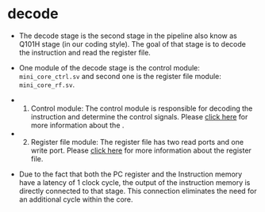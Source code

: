 # decode

- The decode stage is the second stage in the pipeline also know as Q101H stage (in our coding style). The goal of that stage is to decode the instruction and read the register file.
- One module of the decode stage is the control module: `mini_core_ctrl.sv` and second one is the register file module: `mini_core_rf.sv`.
- 1) Control module: The control module is responsible for decoding the instruction and determine the control signals. Please  [click here](rvc/common/ctrl.md) for more information about the .
- 2) Register file module: The register file has two read ports and one write port. Please  [click here](rvc/common/rf.md) for more information about the register file.

- Due to the fact that both the PC register and the Instruction memory have a latency of 1 clock cycle, the output of the instruction memory is directly connected to that stage. This connection eliminates the need for an additional cycle within the core.


